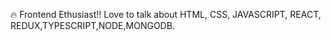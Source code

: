 🔥 Frontend Ethusiast!! Love to talk about HTML, CSS, JAVASCRIPT, REACT, REDUX,TYPESCRIPT,NODE,MONGODB.
